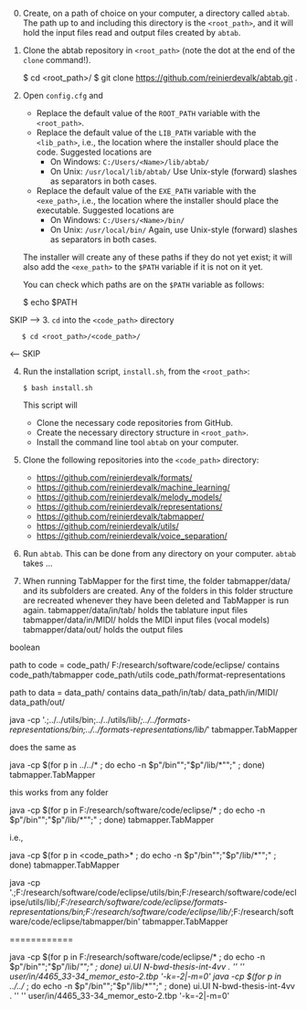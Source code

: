 0. Create, on a path of choice on your computer, a directory called `abtab`. The path up to and including this directory is the `<root_path>`, and it will hold the input files read and output files created by `abtab`.

1. Clone the abtab repository in `<root_path>` (note the dot at the end of the `clone` command!).
    
   $ cd <root_path>/ 
   $ git clone https://github.com/reinierdevalk/abtab.git .

2. Open `config.cfg` and
   - Replace the default value of the `ROOT_PATH` variable with the `<root_path>`.
   - Replace the default value of the `LIB_PATH` variable with the `<lib_path>`, i.e., the location where the installer should place the code. Suggested locations are
     - On Windows: `C:/Users/<Name>/lib/abtab/`   
     - On Unix: `/usr/local/lib/abtab/`
   Use Unix-style (forward) slashes as separators in both cases. 
   - Replace the default value of the `EXE_PATH` variable with the `<exe_path>`, i.e., the location where the installer should place the executable. Suggested locations are 
     - On Windows: `C:/Users/<Name>/bin/`
     - On Unix: `/usr/local/bin/`
   Again, use Unix-style (forward) slashes as separators in both cases.

   The installer will create any of these paths if they do not yet exist; it will also add the `<exe_path>` to the `$PATH` variable if it is not on it yet.     

   You can check which paths are on the `$PATH` variable as follows:

      $ echo $PATH

SKIP -->
3. `cd` into the `<code_path>` directory 

       $ cd <root_path>/<code_path>/
<-- SKIP

4. Run the installation script, `install.sh`, from the `<root_path>`:

       $ bash install.sh

   This script will 
   - Clone the necessary code repositories from GitHub.
   - Create the necessary directory structure in `<root_path>`.
   - Install the command line tool `abtab` on your computer. 


1. Clone the following repositories into the `<code_path>` directory:
   - https://github.com/reinierdevalk/formats/
   - https://github.com/reinierdevalk/machine_learning/
   - https://github.com/reinierdevalk/melody_models/
   - https://github.com/reinierdevalk/representations/
   - https://github.com/reinierdevalk/tabmapper/
   - https://github.com/reinierdevalk/utils/
   - https://github.com/reinierdevalk/voice_separation/
  




5. Run `abtab`. This can be done from any directory on your computer.
   `abtab` takes ...


 

 
5. When running TabMapper for the first time, the folder tabmapper/data/ and 
   its subfolders are created. Any of the folders in this folder structure are 
   recreated whenever they have been deleted and TabMapper is run again. 
   tabmapper/data/in/tab/	holds the tablature input files
   tabmapper/data/in/MIDI/	holds the MIDI input files (vocal models)
   tabmapper/data/out/		holds the output files


boolean

path to code = 	code_path/				F:/research/software/code/eclipse/
contains	code_path/tabmapper
		code_path/utils
		code_path/format-representations

path to data = 	data_path/
contains	data_path/in/tab/
		data_path/in/MIDI/
		data_path/out/ 




java -cp '.;../../utils/bin;../../utils/lib/*;../../formats-representations/bin;../../formats-representations/lib/*' tabmapper.TabMapper

does the same as

java -cp $(for p in ../../* ; do echo -n $p"/bin"";"$p"/lib/*"";" ; done) tabmapper.TabMapper

this works from any folder

java -cp $(for p in F:/research/software/code/eclipse/* ; do echo -n $p"/bin"";"$p"/lib/*"";" ; done) tabmapper.TabMapper

i.e., 

java -cp $(for p in <code_path>* ; do echo -n $p"/bin"";"$p"/lib/*"";" ; done) tabmapper.TabMapper

java -cp '.;F:/research/software/code/eclipse/utils/bin;F:/research/software/code/eclipse/utils/lib/*;F:/research/software/code/eclipse/formats-representations/bin;F:/research/software/code/eclipse/lib/*;F:/research/software/code/eclipse/tabmapper/bin' tabmapper.TabMapper



============

java -cp $(for p in F:/research/software/code/eclipse/* ; do echo -n $p"/bin"";"$p"/lib/*"";" ; done) ui.UI N-bwd-thesis-int-4vv . '' '' user/in/4465_33-34_memor_esto-2.tbp '-k=-2|-m=0'
java -cp $(for p in ../../* ; do echo -n $p"/bin"";"$p"/lib/*"";" ; done) ui.UI N-bwd-thesis-int-4vv . '' '' user/in/4465_33-34_memor_esto-2.tbp '-k=-2|-m=0'